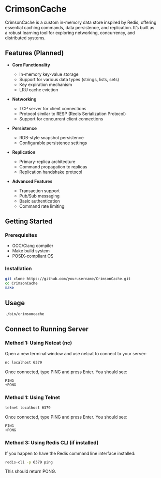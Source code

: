 # CrimsonCache

CrimsonCache is a custom in-memory data store inspired by Redis, offering essential caching commands, data persistence, and replication. It’s built as a robust learning tool for exploring networking, concurrency, and distributed systems.

## Features (Planned)

-   **Core Functionality**

    -   In-memory key-value storage
    -   Support for various data types (strings, lists, sets)
    -   Key expiration mechanism
    -   LRU cache eviction

-   **Networking**

    -   TCP server for client connections
    -   Protocol similar to RESP (Redis Serialization Protocol)
    -   Support for concurrent client connections

-   **Persistence**

    -   RDB-style snapshot persistence
    -   Configurable persistence settings

-   **Replication**

    -   Primary-replica architecture
    -   Command propagation to replicas
    -   Replication handshake protocol

-   **Advanced Features**
    -   Transaction support
    -   Pub/Sub messaging
    -   Basic authentication
    -   Command rate limiting

## Getting Started

### Prerequisites

-   GCC/Clang compiler
-   Make build system
-   POSIX-compliant OS

### Installation

```bash
git clone https://github.com/yourusername/CrimsonCache.git
cd CrimsonCache
make
```

## Usage

```bash
./bin/crimsoncache
```

## Connect to Running Server

### Method 1: Using Netcat (nc)

Open a new terminal window and use netcat to connect to your server:

```bash
nc localhost 6379
```

Once connected, type PING and press Enter. You should see:

```bash
PING
+PONG
```

### Method 1: Using Telnet

```bash
telnet localhost 6379
```

Once connected, type PING and press Enter. You should see:

```bash
PING
+PONG
```

### Method 3: Using Redis CLI (if installed)

If you happen to have the Redis command line interface installed:

```bash
redis-cli -p 6379 ping
```

This should return PONG.
